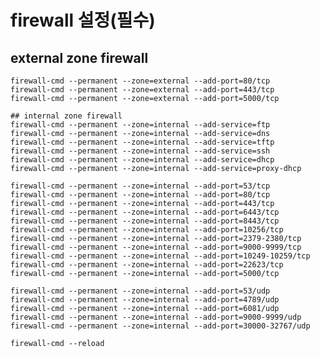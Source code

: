 # firewall 설정(필수)

## external zone firewall
    firewall-cmd --permanent --zone=external --add-port=80/tcp
    firewall-cmd --permanent --zone=external --add-port=443/tcp
    firewall-cmd --permanent --zone=external --add-port=5000/tcp
    
    ## internal zone firewall
    firewall-cmd --permanent --zone=internal --add-service=ftp
    firewall-cmd --permanent --zone=internal --add-service=dns
    firewall-cmd --permanent --zone=internal --add-service=tftp
    firewall-cmd --permanent --zone=internal --add-service=ssh
    firewall-cmd --permanent --zone=internal --add-service=dhcp
    firewall-cmd --permanent --zone=internal --add-service=proxy-dhcp
    
    firewall-cmd --permanent --zone=internal --add-port=53/tcp
    firewall-cmd --permanent --zone=internal --add-port=80/tcp
    firewall-cmd --permanent --zone=internal --add-port=443/tcp
    firewall-cmd --permanent --zone=internal --add-port=6443/tcp
    firewall-cmd --permanent --zone=internal --add-port=8443/tcp
    firewall-cmd --permanent --zone=internal --add-port=10256/tcp
    firewall-cmd --permanent --zone=internal --add-port=2379-2380/tcp
    firewall-cmd --permanent --zone=internal --add-port=9000-9999/tcp
    firewall-cmd --permanent --zone=internal --add-port=10249-10259/tcp
    firewall-cmd --permanent --zone=internal --add-port=22623/tcp
    firewall-cmd --permanent --zone=internal --add-port=5000/tcp
    
    firewall-cmd --permanent --zone=internal --add-port=53/udp
    firewall-cmd --permanent --zone=internal --add-port=4789/udp
    firewall-cmd --permanent --zone=internal --add-port=6081/udp
    firewall-cmd --permanent --zone=internal --add-port=9000-9999/udp
    firewall-cmd --permanent --zone=internal --add-port=30000-32767/udp
    
    firewall-cmd --reload
